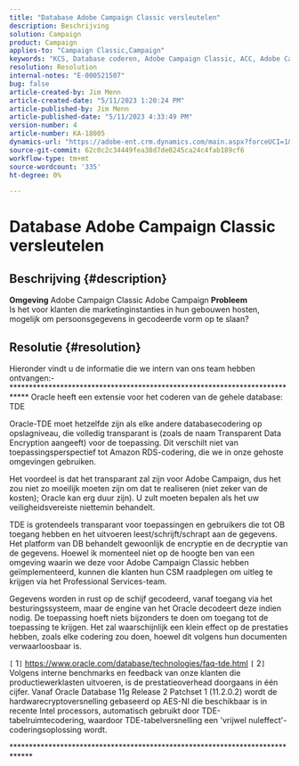 ```yaml
---
title: "Database Adobe Campaign Classic versleutelen"
description: Beschrijving
solution: Campaign
product: Campaign
applies-to: "Campaign Classic,Campaign"
keywords: "KCS, Database coderen, Adobe Campaign Classic, ACC, Adobe Campaign, FAQ"
resolution: Resolution
internal-notes: "E-000521507"
bug: false
article-created-by: Jim Menn
article-created-date: "5/11/2023 1:20:24 PM"
article-published-by: Jim Menn
article-published-date: "5/11/2023 4:33:49 PM"
version-number: 4
article-number: KA-18005
dynamics-url: "https://adobe-ent.crm.dynamics.com/main.aspx?forceUCI=1&pagetype=entityrecord&etn=knowledgearticle&id=4590d090-feef-ed11-8849-6045bd006295"
source-git-commit: 62c0c2c34449fea38d7de0245ca24c4fab189cf6
workflow-type: tm+mt
source-wordcount: '335'
ht-degree: 0%

---
```


# Database Adobe Campaign Classic versleutelen

## Beschrijving {#description}


<b>Omgeving</b>
Adobe Campaign Classic Adobe Campaign
<b>Probleem</b>
<br>Is het voor klanten die marketinginstanties in hun gebouwen hosten, mogelijk om persoonsgegevens in gecodeerde vorm op te slaan?



## Resolutie {#resolution}


Hieronder vindt u de informatie die we intern van ons team hebben ontvangen:- \*\*\*\*\*\*\*\*\*\*\*\*\*\*\*\*\*\*\*\*\*\*\*\*\*\*\*\*\*\*\*\*\*\*\*\*\*\*\*\*\**\*\*\*\*\*\*\*\*\*\*\*\*\*\*\*\*\*\*\*\*\*\*\*\*\*\*\*\*\*\*\*\*\*\* Oracle heeft een extensie voor het coderen van de gehele database: TDE

Oracle-TDE moet hetzelfde zijn als elke andere databasecodering op opslagniveau, die volledig transparant is (zoals de naam Transparent Data Encryption aangeeft) voor de toepassing. Dit verschilt niet van toepassingsperspectief tot Amazon RDS-codering, die we in onze gehoste omgevingen gebruiken.

Het voordeel is dat het transparant zal zijn voor Adobe Campaign, dus het zou niet zo moeilijk moeten zijn om dat te realiseren (niet zeker van de kosten); Oracle kan erg duur zijn). U zult moeten bepalen als het uw veiligheidsvereiste niettemin behandelt.

TDE is grotendeels transparant voor toepassingen en gebruikers die tot OB toegang hebben en het uitvoeren leest/schrijft/schrapt aan de gegevens. Het platform van DB behandelt gewoonlijk de encryptie en de decryptie van de gegevens. Hoewel ik momenteel niet op de hoogte ben van een omgeving waarin we deze voor Adobe Campaign Classic hebben geïmplementeerd, kunnen die klanten hun CSM raadplegen om uitleg te krijgen via het Professional Services-team.

Gegevens worden in rust op de schijf gecodeerd, vanaf toegang via het besturingssysteem, maar de engine van het Oracle decodeert deze indien nodig. De toepassing hoeft niets bijzonders te doen om toegang tot de toepassing te krijgen. Het zal waarschijnlijk een klein effect op de prestaties hebben, zoals elke codering zou doen, hoewel dit volgens hun documenten verwaarloosbaar is.

`[` 1`]`  https://www.oracle.com/database/technologies/faq-tde.html
`[` 2`]`  Volgens interne benchmarks en feedback van onze klanten die productiewerklasten uitvoeren, is de prestatieoverhead doorgaans in één cijfer. Vanaf Oracle Database 11g Release 2 Patchset 1 (11.2.0.2) wordt de hardwarecryptoversnelling gebaseerd op AES-NI die beschikbaar is in recente Intel processors, automatisch gebruikt door TDE-tabelruimtecodering, waardoor TDE-tabelversnelling een &#39;vrijwel nuleffect&#39;-coderingsoplossing wordt.

\*\*\*\*\*\*\*\*\*\*\*\*\*\*\*\*\*\*\*\*\*\*\*\*\*\*\*\*\*\*\*\*\*\*\*\*\*\*\*\*\*\*\*\*\*\*\*\*\*\*\*\*\*\*\*\*\*\*\*\*\*\*\*\*\*\*\*\*\*\*\*\*\*\*\*\*\*
